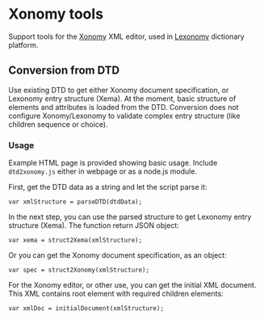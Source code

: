 # Xonomy tools

Support tools for the [Xonomy](http://www.lexiconista.com/xonomy/) XML editor, used in [Lexonomy](https://www.lexonomy.eu/) dictionary platform.

## Conversion from DTD

Use existing DTD to get either Xonomy document specification, or Lexonomy entry structure (Xema).
At the moment, basic structure of elements and attributes is loaded from the DTD.
Conversion does not configure Xonomy/Lexonomy to validate complex entry structure (like children sequence or choice).

### Usage

Example HTML page is provided showing basic usage. Include `dtd2xonomy.js` either in webpage or as a node.js module.

First, get the DTD data as a string and let the script parse it:
```
var xmlStructure = parseDTD(dtdData);
```

In the next step, you can use the parsed structure to get Lexonomy entry structure (Xema). The function return JSON object:
```
var xema = struct2Xema(xmlStructure);
```

Or you can get the Xonomy document specification, as an object:
```
var spec = struct2Xonomy(xmlStructure);
```

For the Xonomy editor, or other use, you can get the initial XML document. This XML contains root element with required children elements:
```
var xmlDoc = initialDocument(xmlStructure);
```

